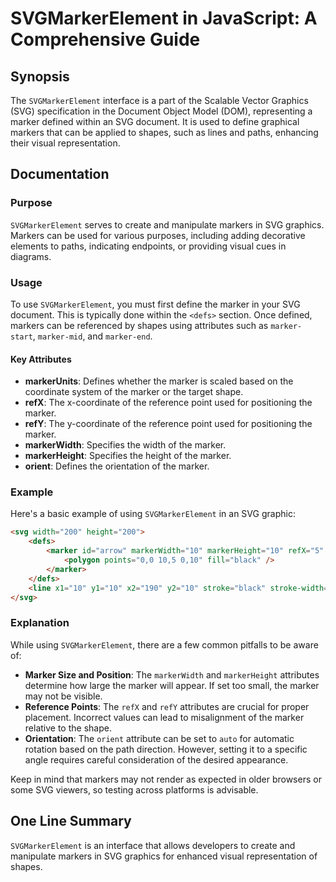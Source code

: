 <!--
Meta Description: # SVGMarkerElement in JavaScript: A Comprehensive Guide ## Synopsis The `SVGMarkerElement` interface is a part of the Scalable Vector Graphics (SVG) s...
Meta Keywords: marker, svg, svgmarkerelement, markers, can
-->

# SVGMarkerElement in JavaScript: A Comprehensive Guide

## Synopsis
The `SVGMarkerElement` interface is a part of the Scalable Vector Graphics (SVG) specification in the Document Object Model (DOM), representing a marker defined within an SVG document. It is used to define graphical markers that can be applied to shapes, such as lines and paths, enhancing their visual representation.

## Documentation
### Purpose
`SVGMarkerElement` serves to create and manipulate markers in SVG graphics. Markers can be used for various purposes, including adding decorative elements to paths, indicating endpoints, or providing visual cues in diagrams.

### Usage
To use `SVGMarkerElement`, you must first define the marker in your SVG document. This is typically done within the `<defs>` section. Once defined, markers can be referenced by shapes using attributes such as `marker-start`, `marker-mid`, and `marker-end`.

#### Key Attributes
- **markerUnits**: Defines whether the marker is scaled based on the coordinate system of the marker or the target shape.
- **refX**: The x-coordinate of the reference point used for positioning the marker.
- **refY**: The y-coordinate of the reference point used for positioning the marker.
- **markerWidth**: Specifies the width of the marker.
- **markerHeight**: Specifies the height of the marker.
- **orient**: Defines the orientation of the marker.

### Example
Here's a basic example of using `SVGMarkerElement` in an SVG graphic:

```html
<svg width="200" height="200">
    <defs>
        <marker id="arrow" markerWidth="10" markerHeight="10" refX="5" refY="5" orient="auto">
            <polygon points="0,0 10,5 0,10" fill="black" />
        </marker>
    </defs>
    <line x1="10" y1="10" x2="190" y2="10" stroke="black" stroke-width="2" marker-end="url(#arrow)" />
</svg>
```

### Explanation
While using `SVGMarkerElement`, there are a few common pitfalls to be aware of:

- **Marker Size and Position**: The `markerWidth` and `markerHeight` attributes determine how large the marker will appear. If set too small, the marker may not be visible.
- **Reference Points**: The `refX` and `refY` attributes are crucial for proper placement. Incorrect values can lead to misalignment of the marker relative to the shape.
- **Orientation**: The `orient` attribute can be set to `auto` for automatic rotation based on the path direction. However, setting it to a specific angle requires careful consideration of the desired appearance.

Keep in mind that markers may not render as expected in older browsers or some SVG viewers, so testing across platforms is advisable.

## One Line Summary
`SVGMarkerElement` is an interface that allows developers to create and manipulate markers in SVG graphics for enhanced visual representation of shapes.